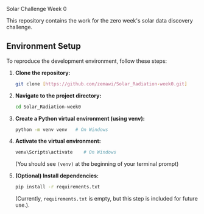 Solar Challenge Week 0

This repository contains the work for the zero week's solar data discovery challenge.

## Environment Setup

To reproduce the development environment, follow these steps:

1.  **Clone the repository:**

    ```bash
    git clone [https://github.com/zemawi/Solar_Radiation-week0.git]

    ```

2.  **Navigate to the project directory:**

    ```bash
    cd Solar_Radiation-week0
    ```

3.  **Create a Python virtual environment (using venv):**

    ```bash
    python -m venv venv   # On Windows
    ```

4.  **Activate the virtual environment:**

    ```bash
    venv\Scripts\activate    # On Windows
    ```

    (You should see `(venv)` at the beginning of your terminal prompt)

5.  **(Optional) Install dependencies:**
    ```bash
    pip install -r requirements.txt
    ```
    (Currently, `requirements.txt` is empty, but this step is included for future use.).
